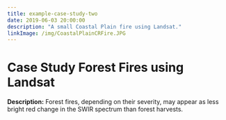 ```yaml
---
title: example-case-study-two
date: 2019-06-03 20:00:00
description: "A small Coastal Plain fire using Landsat."
linkImage: /img/CoastalPlainCRFire.JPG
---
```

# Case Study Forest Fires using Landsat

**Description:** Forest fires, depending on their severity, may appear as less bright red change in the SWIR spectrum than forest harvests. 
